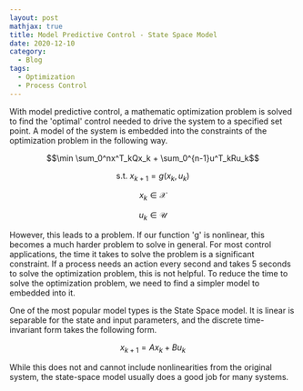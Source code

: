 ```yaml
---
layout: post
mathjax: true
title: Model Predictive Control - State Space Model 
date: 2020-12-10
category:
  - Blog
tags:
  - Optimization
  - Process Control
---
```


With model predictive control, a mathematic optimization problem is solved to find the 'optimal' control needed to drive the system to a specified set point. A model of the system is embedded into the constraints of the optimization problem in the following way.

$$\min \sum_0^nx^T_kQx_k + \sum_0^{n-1}u^T_kRu_k$$

$$\text{s.t.  } x_{k+1} = g(x_k, u_k)$$

$$x_k \in \mathcal{X}$$

$$u_k \in \mathcal{U}$$


However, this leads to a problem. If our function 'g' is nonlinear, this becomes a much harder problem to solve in general. For most control applications, the time it takes to solve the problem is a significant constraint. If a process needs an action every second and takes 5 seconds to solve the optimization problem, this is not helpful. To reduce the time to solve the optimization problem, we need to find a simpler model to embedded into it.

One of the most popular model types is the State Space model. It is linear is separable for the state and input parameters, and the discrete time-invariant form takes the following form.


$$x_{k+1} = Ax_k + Bu_k$$

While this does not and cannot include nonlinearities from the original system, the state-space model usually does a good job for many systems.
